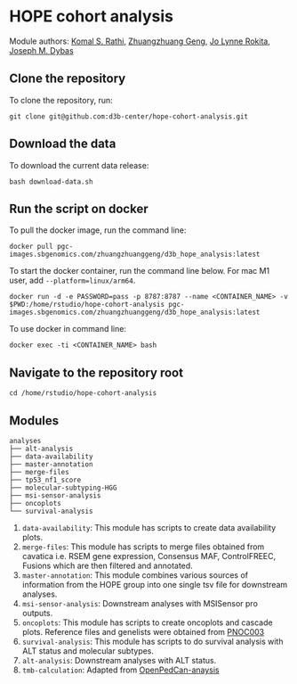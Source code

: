 # HOPE cohort analysis

Module authors: [Komal S. Rathi](https://github.com/komalsrathi/),
                [Zhuangzhuang Geng](https://github.com/zzgeng),
                [Jo Lynne Rokita](https://github.com/jharenza),
		[Joseph M. Dybas](https://github.com/JosephDybas)

## Clone the repository

To clone the repository, run:
```
git clone git@github.com:d3b-center/hope-cohort-analysis.git
```

## Download the data

To download the current data release:
```
bash download-data.sh
```

## Run the script on docker

To pull the docker image, run the command line:
```
docker pull pgc-images.sbgenomics.com/zhuangzhuanggeng/d3b_hope_analysis:latest
```

To start the docker container, run the command line below. For mac M1 user, add `--platform=linux/arm64`.
```
docker run -d -e PASSWORD=pass -p 8787:8787 --name <CONTAINER_NAME> -v $PWD:/home/rstudio/hope-cohort-analysis pgc-images.sbgenomics.com/zhuangzhuanggeng/d3b_hope_analysis:latest
```

To use docker in command line:
```
docker exec -ti <CONTAINER_NAME> bash
```

## Navigate to the repository root
```
cd /home/rstudio/hope-cohort-analysis
```


## Modules

```
analyses
├── alt-analysis
├── data-availability
├── master-annotation
├── merge-files
├── tp53_nf1_score
├── molecular-subtyping-HGG
├── msi-sensor-analysis
├── oncoplots
└── survival-analysis 
```

1) `data-availability`: This module has scripts to create data availability plots.
2) `merge-files`: This module has scripts to merge files obtained from cavatica i.e. RSEM gene expression, Consensus MAF, ControlFREEC, Fusions which are then filtered and annotated. 
3) `master-annotation`: This module combines various sources of information from the HOPE group into one single tsv file for downstream analyses.
3) `msi-sensor-analysis`: Downstream analyses with MSISensor pro outputs.
4) `oncoplots`: This module has scripts to create oncoplots and cascade plots. Reference files and genelists were obtained from [PNOC003](https://github.com/d3b-center/d3b-pnoc003-HGG-DMG-omics/tree/master/analyses/Oncoplot)
5) `survival-analysis`: This module has scripts to do survival analysis with ALT status and molecular subtypes.
6) `alt-analysis`: Downstream analyses with ALT status. 
7) `tmb-calculation`: Adapted from [OpenPedCan-anaysis](https://github.com/d3b-center/OpenPedCan-analysis/tree/dev/analyses/tmb-calculation)
